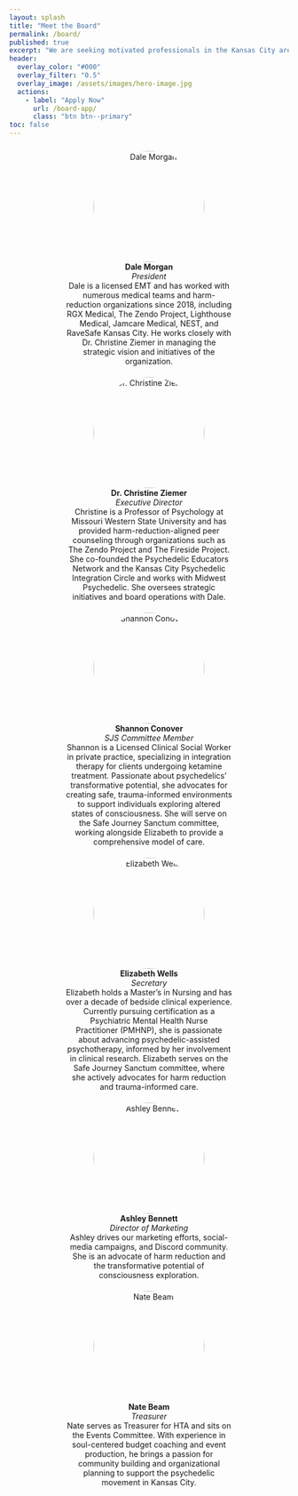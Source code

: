 ```yaml
---
layout: splash
title: "Meet the Board"
permalink: /board/
published: true
excerpt: "We are seeking motivated professionals in the Kansas City area to join our Board of Directors. We especially welcome candidates with expertise in community activism, medicine, psychotherapy, social work, or experience in education."
header:
  overlay_color: "#000"
  overlay_filter: "0.5"
  overlay_image: /assets/images/hero-image.jpg
  actions:
    - label: "Apply Now"
      url: /board-app/
      class: "btn btn--primary"
toc: false
---
```

<!-- Board of Directors -->
<div style="display: flex; flex-wrap: wrap; justify-content: center;">
  <!-- Dale ------------------------------------------------------>
  <div style="flex: 1 1 300px; max-width: 300px; text-align: center; margin: 10px;">
    <img src="{{ '/assets/images/dale-bio2.jpg' | relative_url }}" alt="Dale Morgan"
         style="width: 200px; height: 200px; object-fit: cover; border-radius: 50%;">
    <div>
      <strong>Dale Morgan</strong><br>
      <em>President</em><br>
      Dale is a licensed EMT and has worked with numerous medical teams and harm-reduction
      organizations since&nbsp;2018, including RGX Medical, The Zendo Project, Lighthouse Medical,
      Jamcare Medical, NEST, and RaveSafe Kansas City. He works closely with
      Dr.&nbsp;Christine Ziemer in managing the strategic vision and initiatives of the organization.
    </div>
  </div>

  <!-- Christine -------------------------------------------------->
  <div style="flex: 1 1 300px; max-width: 300px; text-align: center; margin: 10px;">
    <img src="{{ '/assets/images/christine-bio.jpg' | relative_url }}" alt="Dr. Christine Ziemer"
         style="width: 200px; height: 200px; object-fit: cover; border-radius: 50%;">
    <div>
      <strong>Dr.&nbsp;Christine&nbsp;Ziemer</strong><br>
      <em>Executive Director</em><br>
      Christine is a Professor of Psychology at Missouri Western State University and has provided
      harm-reduction-aligned peer counseling through organizations such as The Zendo Project and
      The Fireside Project. She co-founded the Psychedelic Educators Network and the Kansas City
      Psychedelic Integration Circle and works with Midwest Psychedelic. She oversees strategic
      initiatives and board operations with Dale.
    </div>
  </div>

  <!-- Shannon --------------------------------------------------->
  <div style="flex: 1 1 300px; max-width: 300px; text-align: center; margin: 10px;">
    <img src="{{ '/assets/images/shannon-bio.jpg' | relative_url }}" alt="Shannon Conover"
         style="width: 200px; height: 200px; object-fit: cover; border-radius: 50%;">
    <div>
      <strong>Shannon&nbsp;Conover</strong><br>
      <em>SJS Committee Member</em><br>
      Shannon is a Licensed Clinical Social Worker in private practice, specializing in integration
      therapy for clients undergoing ketamine treatment. Passionate about psychedelics’ transformative
      potential, she advocates for creating safe, trauma-informed environments to support individuals
      exploring altered states of consciousness. She will serve on the Safe Journey Sanctum committee,
      working alongside Elizabeth to provide a comprehensive model of care.
    </div>
  </div>

  <!-- Elizabeth ------------------------------------------------->
  <div style="flex: 1 1 300px; max-width: 300px; text-align: center; margin: 10px;">
    <img src="{{ '/assets/images/elizabeth-bio.jpg' | relative_url }}" alt="Elizabeth Wells"
         style="width: 200px; height: 200px; object-fit: cover; border-radius: 50%;">
    <div>
      <strong>Elizabeth&nbsp;Wells</strong><br>
      <em>Secretary</em><br>
      Elizabeth holds a Master’s in Nursing and has over a decade of bedside clinical experience.
      Currently pursuing certification as a Psychiatric Mental Health Nurse Practitioner&nbsp;(PMHNP),
      she is passionate about advancing psychedelic-assisted psychotherapy, informed by her involvement
      in clinical research. Elizabeth serves on the Safe Journey Sanctum committee, where she actively
      advocates for harm reduction and trauma-informed care.
    </div>
  </div>
    <!-- Ashley ---------------------------------------------------->
  <div style="flex: 1 1 300px; max-width: 300px; text-align: center; margin: 10px;">
    <img src="{{ '/assets/images/ashley-bio.jpg' | relative_url }}" alt="Ashley Bennett"
         style="width: 200px; height: 200px; object-fit: cover; border-radius: 50%;">
    <div>
      <strong>Ashley&nbsp;Bennett</strong><br>
      <em>Director of Marketing</em><br>
      Ashley drives our marketing efforts, social-media campaigns, and Discord community. She is an
      advocate of harm reduction and the transformative potential of consciousness exploration.
    </div>
  </div>

  <!-- Nate ------------------------------------------------------>
  <div style="flex: 1 1 300px; max-width: 300px; text-align: center; margin: 10px;">
    <img src="{{ '/assets/images/nate-bio.jpg' | relative_url }}" alt="Nate Beam"
         style="width: 200px; height: 200px; object-fit: cover; border-radius: 50%;">
    <div>
      <strong>Nate&nbsp;Beam</strong><br>
      <em>Treasurer</em><br>
      Nate serves as Treasurer for HTA and sits on the Events Committee. With experience in
      soul-centered budget coaching and event production, he brings a passion for community building
      and organizational planning to support the psychedelic movement in Kansas City.
    </div>
  </div>
</div>
